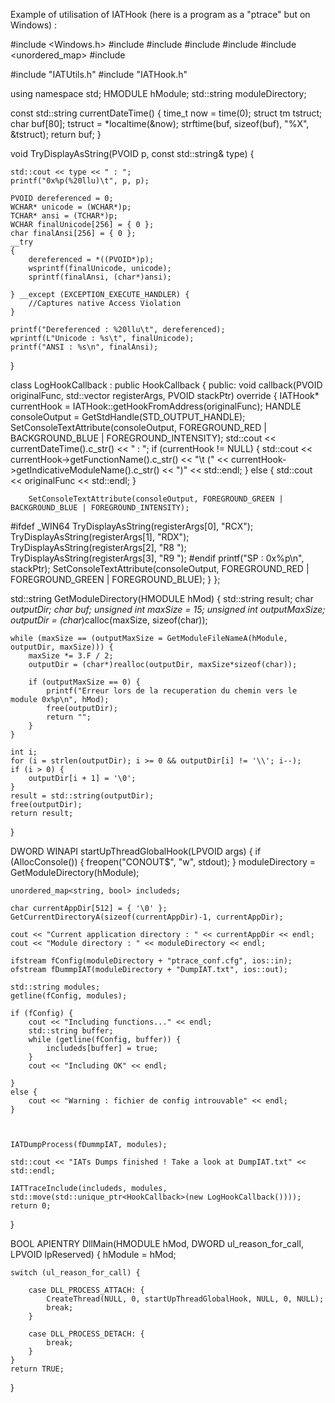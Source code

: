 Example of utilisation of IATHook (here is a program as a "ptrace" but on Windows) :

#include <Windows.h>
#include <iostream>
#include <sstream>
#include <fstream>
#include <memory>
#include <unordered_map>
#include <ctime>

#include "IATUtils.h"
#include "IATHook.h"

using namespace std;
HMODULE hModule;
std::string moduleDirectory;

const std::string currentDateTime() {
	time_t     now = time(0);
	struct tm  tstruct;
	char       buf[80];
	tstruct = *localtime(&now);
	strftime(buf, sizeof(buf), "%X", &tstruct);
	return buf;
}

void TryDisplayAsString(PVOID p, const std::string& type) {

	std::cout << type << " : ";
	printf("0x%p(%20llu)\t", p, p);

	PVOID dereferenced = 0;
	WCHAR* unicode = (WCHAR*)p;
	TCHAR* ansi = (TCHAR*)p;
	WCHAR finalUnicode[256] = { 0 };
	char finalAnsi[256] = { 0 };
	__try
	{
		dereferenced = *((PVOID*)p);
		wsprintf(finalUnicode, unicode);
		sprintf(finalAnsi, (char*)ansi);

	} __except (EXCEPTION_EXECUTE_HANDLER) {
		//Captures native Access Violation 
	}

	printf("Dereferenced : %20llu\t", dereferenced);
	wprintf(L"Unicode : %s\t", finalUnicode);
	printf("ANSI : %s\n", finalAnsi);

}

class LogHookCallback : public HookCallback {
public:
	void callback(PVOID originalFunc, std::vector<PVOID> registerArgs, PVOID stackPtr) override {
		IATHook* currentHook = IATHook::getHookFromAddress(originalFunc);
		HANDLE consoleOutput = GetStdHandle(STD_OUTPUT_HANDLE);
		SetConsoleTextAttribute(consoleOutput, FOREGROUND_RED | BACKGROUND_BLUE | FOREGROUND_INTENSITY);
		std::cout << currentDateTime().c_str() << " : ";
		if (currentHook != NULL) {
			std::cout << currentHook->getFunctionName().c_str() << "\t (" << currentHook->getIndicativeModuleName().c_str() << ")" << std::endl;
		} else {
			std::cout << originalFunc << std::endl;
		}
		
		SetConsoleTextAttribute(consoleOutput, FOREGROUND_GREEN | BACKGROUND_BLUE | FOREGROUND_INTENSITY);
#ifdef _WIN64
		TryDisplayAsString(registerArgs[0], "RCX");
		TryDisplayAsString(registerArgs[1], "RDX");
		TryDisplayAsString(registerArgs[2], "R8 ");
		TryDisplayAsString(registerArgs[3], "R9 ");
#endif
		printf("SP  : 0x%p\n", stackPtr);
		SetConsoleTextAttribute(consoleOutput, FOREGROUND_RED | FOREGROUND_GREEN | FOREGROUND_BLUE);
	}
};

std::string GetModuleDirectory(HMODULE hMod) {
	std::string result;
	char *outputDir;
	char buf;
	unsigned int maxSize = 15;
	unsigned int outputMaxSize;
	outputDir = (char*)calloc(maxSize, sizeof(char));

	while (maxSize == (outputMaxSize = GetModuleFileNameA(hModule, outputDir, maxSize))) {
		maxSize *= 3.F / 2;
		outputDir = (char*)realloc(outputDir, maxSize*sizeof(char));

		if (outputMaxSize == 0) {
			printf("Erreur lors de la recuperation du chemin vers le module 0x%p\n", hMod);
			free(outputDir);
			return "";
		}
	}

	int i;
	for (i = strlen(outputDir); i >= 0 && outputDir[i] != '\\'; i--);
	if (i > 0) {
		outputDir[i + 1] = '\0';
	}
	result = std::string(outputDir);
	free(outputDir);
	return result;
}



DWORD WINAPI startUpThreadGlobalHook(LPVOID args)
{
	if (AllocConsole()) {
		freopen("CONOUT$", "w", stdout);
	}
	moduleDirectory = GetModuleDirectory(hModule);

	unordered_map<string, bool> includeds;

	char currentAppDir[512] = { '\0' };
	GetCurrentDirectoryA(sizeof(currentAppDir)-1, currentAppDir);

	cout << "Current application directory : " << currentAppDir << endl;
	cout << "Module directory : " << moduleDirectory << endl;

	ifstream fConfig(moduleDirectory + "ptrace_conf.cfg", ios::in);
	ofstream fDummpIAT(moduleDirectory + "DumpIAT.txt", ios::out);

	std::string modules;
	getline(fConfig, modules);

	if (fConfig) {
		cout << "Including functions..." << endl;
		std::string buffer;
		while (getline(fConfig, buffer)) {
			includeds[buffer] = true;
		}
		cout << "Including OK" << endl;

	}
	else {
		cout << "Warning : fichier de config introuvable" << endl;
	}


	
	IATDumpProcess(fDummpIAT, modules);

	std::cout << "IATs Dumps finished ! Take a look at DumpIAT.txt" << std::endl;

	IATTraceInclude(includeds, modules, std::move(std::unique_ptr<HookCallback>(new LogHookCallback())));
	return 0;
}


BOOL APIENTRY DllMain(HMODULE hMod, DWORD ul_reason_for_call, LPVOID lpReserved)
{
	hModule = hMod;

	switch (ul_reason_for_call) {
		
		case DLL_PROCESS_ATTACH: {
			CreateThread(NULL, 0, startUpThreadGlobalHook, NULL, 0, NULL);
			break;
		}
		
		case DLL_PROCESS_DETACH: {
			break;
		}
	}
	return TRUE;
}
